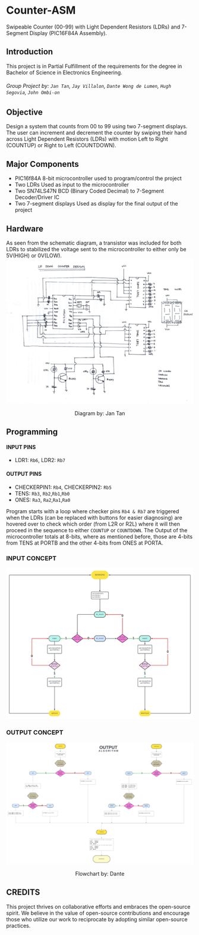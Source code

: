 # Counter-ASM
Swipeable Counter (00-99) with Light Dependent Resistors (LDRs) and 7-Segment Display (PIC16F84A Assembly).

## Introduction
This project is in Partial Fulfillment of the requirements for the degree in Bachelor of Science in Electronics Engineering.
###### Group Project by: `Jan Tan`, `Jay Villalon`, `Dante Wong de Lumen`, `Hugh Segovia`, `John Ombi-on`

## Objective
Design a system that counts from 00 to 99 using two 7-segment displays. The user can increment and decrement the counter by swiping their hand across Light Dependent Resistors (LDRs) with motion Left to Right (COUNTUP) or Right to Left (COUNTDOWN).

## Major Components
- PIC16f84A
8-bit microcontroller used to program/control the project
- Two LDRs
Used as input to the microcontroller
- Two SN74LS47N
BCD (Binary Coded Decimal) to 7-Segment Decoder/Driver IC
- Two 7-segment displays
Used as display for the final output of the project

## Hardware
As seen from the schematic diagram, a transistor was included for both LDRs to stabilized the voltage sent to the microcontroller to either only be 5V(HIGH) or 0V(LOW).
 ![Schematic Diagram](https://github.com/wongddl/Counter-ASM/blob/main/Images/UPDOWN%20schematic.jpg)
<p align="center">Diagram by: Jan Tan</p>

## Programming
#### INPUT PINS
- LDR1: `Rb6`, LDR2: `Rb7`
#### OUTPUT PINS
- CHECKERPIN1: `Rb4`, CHECKERPIN2: `Rb5`
- TENS: `Rb3`, `Rb2`,`Rb1`,`Rb0`
- ONES: `Ra3`, `Ra2`,`Ra1`,`Ra0`


Program starts with a loop where checker pins `Rb4 & Rb7` are triggered when the LDRs (can be replaced with buttons for easier diagnosing) are hovered over to check which order (from L2R or R2L) where it will then proceed in the sequence to either `COUNTUP` or `COUNTDOWN`. The Output of the microcontroller totals at 8-bits, where as mentioned before, those are 4-bits from TENS at PORTB and the other 4-bits from ONES at PORTA.


### INPUT CONCEPT
 ![Counter input algorithm](https://github.com/wongddl/Counter-ASM/blob/main/Images/COUNTER.jpeg)
### OUTPUT CONCEPT
 ![Counter output algorithm](https://github.com/wongddl/Counter-ASM/blob/main/Images/OUTPUT.jpeg)
<p align="center">Flowchart by: Dante</p>


## CREDITS
This project thrives on collaborative efforts and embraces the open-source spirit. We believe in the value of open-source contributions and encourage those who utilize our work to reciprocate by adopting similar open-source practices.

